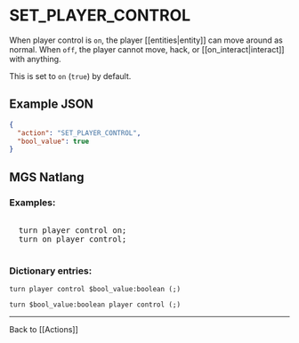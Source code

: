 # SET_PLAYER_CONTROL

When player control is `on`, the player [[entities|entity]] can move around as normal. When `off`, the player cannot move, hack, or [[on_interact|interact]] with anything.

This is set to `on` (`true`) by default.

## Example JSON

```json
{
  "action": "SET_PLAYER_CONTROL",
  "bool_value": true
}
```

## MGS Natlang

### Examples:

<pre class="HyperMD-codeblock mgs">

  <span class="verb">turn</span> <span class="target">player</span> <span class="target">control</span> <span class="language-constant">on</span><span class="terminator">;</span>
  <span class="verb">turn</span> <span class="language-constant">on</span> <span class="target">player</span> <span class="target">control</span><span class="terminator">;</span>

</pre>

### Dictionary entries:

```
turn player control $bool_value:boolean (;)

turn $bool_value:boolean player control (;)
```

---

Back to [[Actions]]
